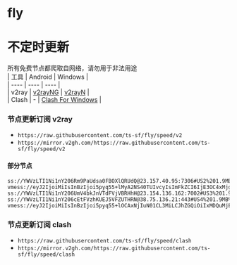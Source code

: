 # fly
# 不定时更新
所有免费节点都爬取自网络，请勿用于非法用途  
|  工具  | Android  | Windows  |  
|  ----  | ----   | ----  |  
| v2ray  | [v2rayNG](https://github.com/2dust/v2rayNG/releases) | [v2rayN](https://github.com/2dust/v2rayN/releases) |  
| Clash  | - | [Clash For Windows](https://github.com/2dust/clashN/releases) | 
  
### 节点更新订阅  v2ray
- `https://raw.githubusercontent.com/ts-sf/fly/speed/v2`  
- `https://mirror.v2gh.com/https://raw.githubusercontent.com/ts-sf/fly/speed/v2`  

#### 部分节点  
``` 
ss://YWVzLTI1Ni1nY206Rm9PaUdsa0FBOXlQRUdQ@23.157.40.95:7306#US2%201.9MB%2Fs
vmess://eyJ2IjoiMiIsInBzIjoi5pyq55+lMyA2NS40TUIvcyIsImFkZCI6IjE3OC4xMjguMjM3LjYiLCJwb3J0IjoiMzM4OSIsImlkIjoiOWMwNTBhODYtZDYxMi00OGYxLWVjMzItZTU3M2RmMDhhMWI3IiwiYWlkIjoiMCIsInNjeSI6ImF1dG8iLCJuZXQiOiJ0Y3AiLCJ0eXBlIjoiaHR0cCIsImhvc3QiOiJpbnRlcm5ldC5saWZlLmNvbS5ieSIsInBhdGgiOiIvIiwidGxzIjoiIiwic25pIjoiIiwidGVzdF9uYW1lIjoiMyJ9
ss://YWVzLTI1Ni1nY206UmV4bkJnVTdFVjVBRHhH@23.154.136.162:7002#US3%201.9MB%2Fs
ss://YWVzLTI1Ni1nY206cEtFVzhKUEJ5VFZUTHRN@38.75.136.21:443#US4%201.9MB%2Fs
vmess://eyJ2IjoiMiIsInBzIjoi5pyq55+lOCAxNjIuN01CL3MiLCJhZGQiOiIxMDQuMjEuODIuMTciLCJwb3J0IjoiNDQzIiwiaWQiOiJiYzg2NDA3OC1kY2YzLTRiZjQtOGRiZi1jYTlmMjAwYjU2YmUiLCJhaWQiOiIwIiwic2N5IjoiYXV0byIsIm5ldCI6IndzIiwidHlwZSI6IiIsImhvc3QiOiJnd2RlZi5zYnMiLCJwYXRoIjoiL2xpbmt3cyIsInRscyI6InRscyIsInNuaSI6Imd3ZGVmLnNicyIsInRlc3RfbmFtZSI6IjgifQ==
```
### 节点更新订阅  clash
- `https://raw.githubusercontent.com/ts-sf/fly/speed/clash`  
- `https://mirror.v2gh.com/https://raw.githubusercontent.com/ts-sf/fly/speed/clash`  


